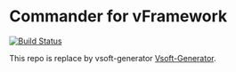 Commander for vFramework
=========

[![Build Status](https://travis-ci.org/NgaNguyenDuy/vCommander.svg?branch=master)](https://travis-ci.org/NgaNguyenDuy/vCommander)

This repo is replace by vsoft-generator [Vsoft-Generator](https://github.com/vsoft-lab/generator-vsoft).

